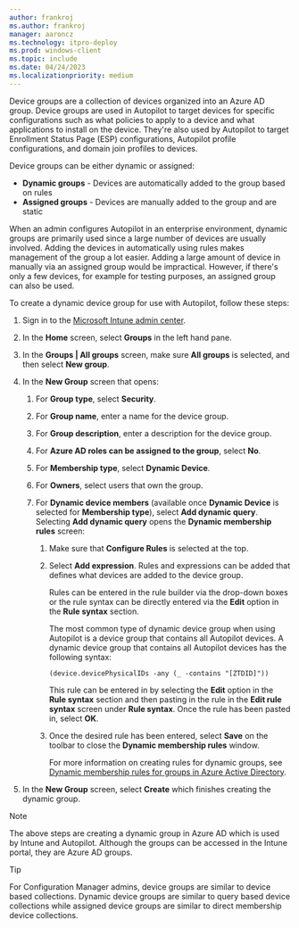 ```yaml
---
author: frankroj
ms.author: frankroj
manager: aaroncz
ms.technology: itpro-deploy
ms.prod: windows-client
ms.topic: include
ms.date: 04/24/2023
ms.localizationpriority: medium
---
```


<!-- This file is shared by the following articles:

pre-provisioning/azure-ad-join-device-group.md
pre-provisioning/hybrid-azure-ad-join-device-group.md
self-deploying/self-deploying-device-group.md
user-driven/azure-ad-join-device-group.md
user-driven/hybrid-azure-ad-join-device-group.md

Headings are driven by article context. -->

Device groups are a collection of devices organized into an Azure AD group. Device groups are used in Autopilot to target devices for specific configurations such as what policies to apply to a device and what applications to install on the device. They're also used by Autopilot to target Enrollment Status Page (ESP) configurations, Autopilot profile configurations, and domain join profiles to devices.

Device groups can be either dynamic or assigned:

- **Dynamic groups** - Devices are automatically added to the group based on rules
- **Assigned groups** - Devices are manually added to the group and are static

When an admin configures Autopilot in an enterprise environment, dynamic groups are primarily used since a large number of devices are usually involved. Adding the devices in automatically using rules makes management of the group a lot easier. Adding a large amount of device in manually via an assigned group would be impractical. However, if there's only a few devices, for example for testing purposes, an assigned group can also be used.

To create a dynamic device group for use with Autopilot, follow these steps:

1. Sign in to the [Microsoft Intune admin center](https://go.microsoft.com/fwlink/?linkid=2109431).

2. In the **Home** screen, select **Groups** in the left hand pane.

3. In the **Groups | All groups** screen, make sure **All groups** is selected, and then select **New group**.

4. In the **New Group** screen that opens:

    1. For **Group type**, select **Security**.

    2. For **Group name**, enter a name for the device group.

    3. For **Group description**, enter a description for the device group.

    4. For **Azure AD roles can be assigned to the group**, select **No**.

    5. For **Membership type**, select **Dynamic Device**.

    6. For **Owners**, select users that own the group.

    7. For **Dynamic device members** (available once **Dynamic Device** is selected for **Membership type**), select **Add dynamic query**. Selecting **Add dynamic query** opens the **Dynamic membership rules** screen:

        1. Make sure that **Configure Rules** is selected at the top.

        2. Select **Add expression**. Rules and expressions can be added that defines what devices are added to the device group.

            Rules can be entered in the rule builder via the drop-down boxes or the rule syntax can be directly entered via the **Edit** option in the **Rule syntax** section.

            The most common type of dynamic device group when using Autopilot is a device group that contains all Autopilot devices. A dynamic device group that contains all Autopilot devices has the following syntax:

            `(device.devicePhysicalIDs -any (_ -contains "[ZTDID]"))`

            This rule can be entered in by selecting the **Edit** option in the **Rule syntax** section and then pasting in the rule in the **Edit rule syntax** screen under **Rule syntax**. Once the rule has been pasted in, select **OK**.

        3. Once the desired rule has been entered, select **Save** on the toolbar to close the **Dynamic membership rules** window.

            For more information on creating rules for dynamic groups, see [Dynamic membership rules for groups in Azure Active Directory](/azure/active-directory/enterprise-users/groups-dynamic-membership).

5. In the **New Group** screen, select **Create** which finishes creating the dynamic group.

> [!NOTE]
> The above steps are creating a dynamic group in Azure AD which is used by Intune and Autopilot. Although the groups can be accessed in the Intune portal, they are Azure AD groups.

> [!TIP]
> For Configuration Manager admins, device groups are similar to device based collections. Dynamic device groups are similar to query based device collections while assigned device groups are similar to direct membership device collections.
